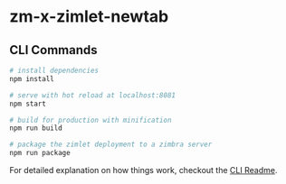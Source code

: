 # zm-x-zimlet-newtab

## CLI Commands

``` bash
# install dependencies
npm install

# serve with hot reload at localhost:8081
npm start

# build for production with minification
npm run build

# package the zimlet deployment to a zimbra server
npm run package
```

For detailed explanation on how things work, checkout the [CLI Readme](https://github.com/zimbra/zimlet-cli/blob/master/README.md).
